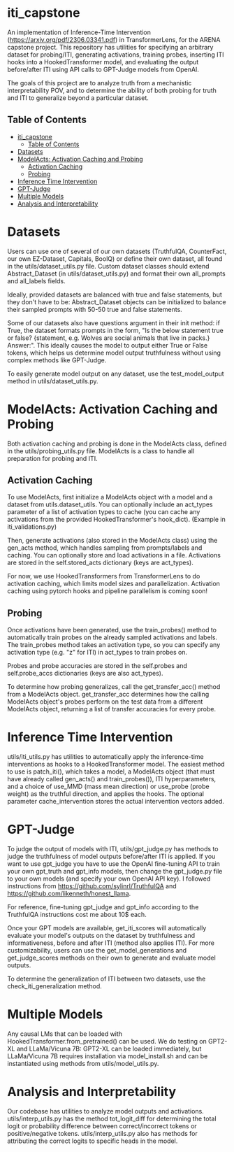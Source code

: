 # iti_capstone

An implementation of Inference-Time Intervention (https://arxiv.org/pdf/2306.03341.pdf) in TransformerLens, for the ARENA capstone project. This repository has utilities for specifying an arbitrary dataset for probing/ITI, generating activations, training probes, inserting ITI hooks into a HookedTransformer model, and evaluating the output before/after ITI using API calls to GPT-Judge models from OpenAI.

The goals of this project are to analyze truth from a mechanistic interpretability POV, and to determine the ability of both probing for truth and ITI to generalize beyond a particular dataset.

## Table of Contents
- [iti\_capstone](#iti_capstone)
  - [Table of Contents](#table-of-contents)
- [Datasets](#datasets)
- [ModelActs: Activation Caching and Probing](#modelacts-activation-caching-and-probing)
  - [Activation Caching](#activation-caching)
  - [Probing](#probing)
- [Inference Time Intervention](#inference-time-intervention)
- [GPT-Judge](#gpt-judge)
- [Multiple Models](#multiple-models)
- [Analysis and Interpretability](#analysis-and-interpretability)


# Datasets
Users can use one of several of our own datasets (TruthfulQA, CounterFact, our own EZ-Dataset, Capitals, BoolQ) or define their own dataset, all found in the utils/dataset_utils.py file. Custom dataset classes should extend Abstract_Dataset (in utils/dataset_utils.py) and format their own all_prompts and all_labels fields.

Ideally, provided datasets are balanced with true and false statements, but they don't have to be: Abstract_Dataset objects can be initialized to balance their sampled prompts with 50-50 true and false statements.

Some of our datasets also have questions argument in their init method: if True, the dataset formats prompts in the form, "Is the below statement true or false? {statement, e.g. Wolves are social animals that live in packs.} Answer:". This ideally causes the model to output either True or False tokens, which helps us determine model output truthfulness without using complex methods like GPT-Judge.

To easily generate model output on any dataset, use the test_model_output method in utils/dataset_utils.py. 


# ModelActs: Activation Caching and Probing
Both activation caching and probing is done in the ModelActs class, defined in the utils/probing_utils.py file. ModelActs is a class to handle all preparation for probing and ITI. 

## Activation Caching
To use ModelActs, first initialize a ModelActs object with a model and a dataset from utils.dataset_utils. You can optionally include an act_types parameter of a list of activation types to cache (you can cache any activations from the provided HookedTransformer's hook_dict). (Example in iti_validations.py)

Then, generate activations (also stored in the ModelActs class) using the gen_acts method, which handles sampling from prompts/labels and caching. You can optionally store and load activations in a file. Activations are stored in the self.stored_acts dictionary (keys are act_types).

For now, we use HookedTransformers from TransformerLens to do activation caching, which limits model sizes and parallelization. Activation caching using pytorch hooks and pipeline parallelism is coming soon!

## Probing
Once activations have been generated, use the train_probes() method to automatically train probes on the already sampled activations and labels. The train_probes method takes an activation type, so you can specify any activation type (e.g. "z" for ITI) in act_types to train probes on.

Probes and probe accuracies are stored in the self.probes and self.probe_accs dictionaries (keys are also act_types).

To determine how probing generalizes, call the get_transfer_acc() method from a ModelActs object. get_transfer_acc determines how the calling ModelActs object's probes perform on the test data from a different ModelActs object, returning a list of transfer accuracies for every probe.

# Inference Time Intervention
utils/iti_utils.py has utilities to automatically apply the inference-time interventions as hooks to a HookedTransformer model. The easiest method to use is patch_iti(), which takes a model, a ModelActs object (that must have already called gen_acts() and train_probes()), ITI hyperparameters, and a choice of use_MMD (mass mean direction) or use_probe (probe weight) as the truthful direction, and applies the hooks. The optional parameter cache_intervention stores the actual intervention vectors added.

# GPT-Judge
To judge the output of models with ITI, utils/gpt_judge.py has methods to judge the truthfulness of model outputs before/after ITI is applied. If you want to use gpt_judge you have to use the OpenAI fine-tuning API to train your own gpt_truth and gpt_info models, then change the gpt_judge.py file to your own models (and specify your own OpenAI API key). I followed instructions from https://github.com/sylinrl/TruthfulQA and https://github.com/likenneth/honest_llama. 

For reference, fine-tuning gpt_judge and gpt_info according to the TruthfulQA instructions cost me about 10$ each. 

Once your GPT models are available, get_iti_scores will automatically evaluate your model's outputs on the dataset by truthfulness and informativeness, before and after ITI (method also applies ITI). For more customizability, users can use the get_model_generations and get_judge_scores methods on their own to generate and evaluate model outputs.

To determine the generalization of ITI between two datasets, use the check_iti_generalization method.

# Multiple Models
Any causal LMs that can be loaded with HookedTransformer.from_pretrained() can be used. We do testing on GPT2-XL and LLaMa/Vicuna 7B: GPT2-XL can be loaded immediately, but LLaMa/Vicuna 7B requires installation via model_install.sh and can be instantiated using methods from utils/model_utils.py. 

# Analysis and Interpretability
Our codebase has utilities to analyze model outputs and activations. utils/interp_utils.py has the method tot_logit_diff for determining the total logit or probability difference between correct/incorrect tokens or positive/negative tokens. utils/interp_utils.py also has methods for attributing the correct logits to specific heads in the model.
